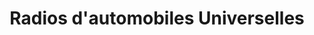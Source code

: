 ---
title: "Radios d'automobiles Universelles"
url: /montreal/radios-dautomobiles-universelles/
shop: car parts
---